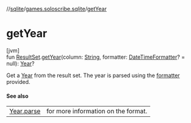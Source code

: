 //[sqlite](../../index.md)/[games.soloscribe.sqlite](index.md)/[getYear](get-year.md)

# getYear

[jvm]\
fun [ResultSet](https://docs.oracle.com/javase/8/docs/api/java/sql/ResultSet.html).[getYear](get-year.md)(column: [String](https://kotlinlang.org/api/latest/jvm/stdlib/kotlin-stdlib/kotlin/-string/index.html), formatter: [DateTimeFormatter](https://docs.oracle.com/javase/8/docs/api/java/time/format/DateTimeFormatter.html)? = null): [Year](https://docs.oracle.com/javase/8/docs/api/java/time/Year.html)?

Get a [Year](https://docs.oracle.com/javase/8/docs/api/java/time/Year.html) from the result set. The year is parsed using the [formatter](get-year.md) provided.

#### See also

| | |
|---|---|
| [Year.parse](https://docs.oracle.com/javase/8/docs/api/java/time/Year.html#parse-kotlin.CharSequence-) | for more information on the format. |
